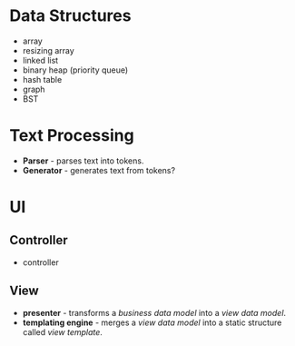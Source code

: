 # Data Structures
- array
- resizing array
- linked list
- binary heap (priority queue)
- hash table
- graph
- BST

# Text Processing
- **Parser** - parses text into tokens.
- **Generator** - generates text from tokens?

# UI

## Controller
- controller

## View
- **presenter** - transforms a *business data model* into a *view data model*.
- **templating engine** - merges a *view data model* into a static structure called *view template*.

